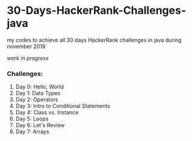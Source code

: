 # 30-Days-HackerRank-Challenges-java
my codes to achieve all 30 days HackerRank challenges in java during november 2019

*work in progress*

<h3>Challenges:</h3>
<ol>
  <li> Day 0: Hello, World</li>
  <li> Day 1: Data Types</li>
  <li> Day 2: Operators</li>
  <li> Day 3: Intro to Conditional Statements </li>
  <li> Day 4: Class vs. Instance</li>
  <li> Day 5: Loops </li>
  <li> Day 6: Let's Review</li>
  <li> Day 7: Arrays </li>
